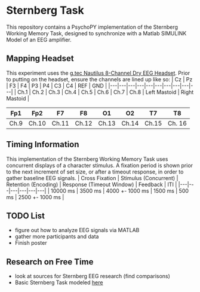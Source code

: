 # Sternberg Task
This repository contains a PsychoPY implementation of the Sternberg Working Memory Task, designed to synchronize with a Matlab SIMULINK Model of an EEG amplifier. 

## Mapping Headset
This experiment uses the [g.tec Nautilus 8-Channel Dry EEG Headset](https://www.gtec.at/product/g-nautilus-research/?srsltid=AfmBOopZi8mVtdq8GTyisuGzCSdBA6f8W5MG8NtzNnF6aHY3dzxtEMB9).
Prior to putting on the headset, ensure the channels are lined up like so:
| Cz | Pz | F3 | F4 | P3 | P4 | C3 | C4 | REF | GND |
|---|---|---|---|---|---|---|---|---|---|
| Ch.1 | Ch.2 | Ch.3 | Ch.4 | Ch.5 | Ch.6 | Ch.7 | Ch.8 | Left Mastoid | Right Mastoid |


| Fp1 | Fp2 | F7 | F8 | O1 | O2 | T7 | T8 |
|---|---|---|---|---|---|---|---|
| Ch.9 | Ch.10 | Ch.11 | Ch.12 | Ch.13 | Ch.14 | Ch.15 | Ch. 16 |


## Timing Information
This implementation of the Sternberg Working Memory Task uses concurrent displays of a character stimulus. A fixation period is shown prior to the next increment of set size, or after a timeout response, in order to gather baseline EEG 
signals.
| Cross Fixation | Stimulus (Concurrent) | Retention (Encoding) | Response (Timeout Window) | Feedback | ITI | 
|---|---|---|---|---|---|
| 10000 ms | 3500 ms | 4000 +- 1000 ms | 1500 ms | 500 ms | 2500 +- 1000 ms |  

## TODO List
* figure out how to analyze EEG signals via MATLAB
* gather more participants and data
* Finish poster

## Research on Free Time
* look at sources for Sternberg EEG research (find comparisons)
* Basic Sternberg Task modeled [here](https://pmc.ncbi.nlm.nih.gov/articles/PMC2853698/)
